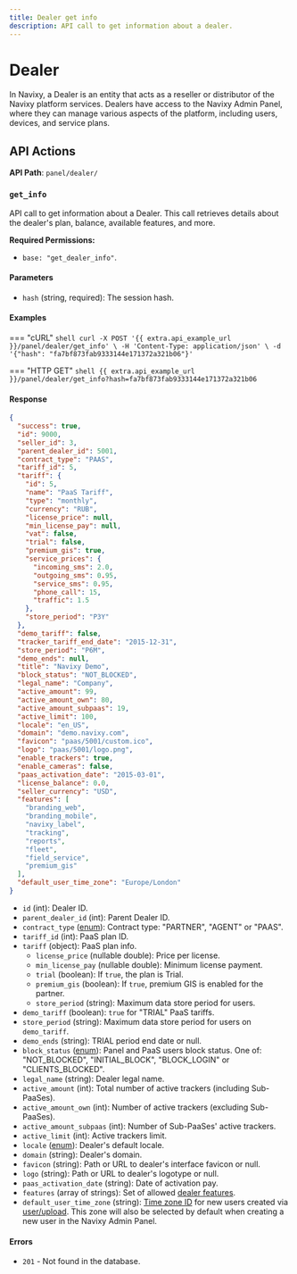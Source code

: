 ```yaml
---
title: Dealer get info
description: API call to get information about a dealer.
---
```

# Dealer

In Navixy, a Dealer is an entity that acts as a reseller or distributor of the Navixy platform services. Dealers have access to the Navixy Admin Panel, where they can manage various aspects of the platform, including users, devices, and service plans.

## API Actions

**API Path**: `panel/dealer/`

### `get_info`

API call to get information about a Dealer. This call retrieves details about the dealer's plan, balance, available features, and more.

**Required Permissions:** 
- `base: "get_dealer_info"`.

#### Parameters

- `hash` (string, required): The session hash.

#### Examples

=== "cURL"
    ```shell
    curl -X POST '{{ extra.api_example_url }}/panel/dealer/get_info' \
        -H 'Content-Type: application/json' \
        -d '{"hash": "fa7bf873fab9333144e171372a321b06"}'
    ```

=== "HTTP GET"
    ```shell
    {{ extra.api_example_url }}/panel/dealer/get_info?hash=fa7bf873fab9333144e171372a321b06
    ```

#### Response

```json
{
  "success": true,
  "id": 9000,
  "seller_id": 3,
  "parent_dealer_id": 5001,
  "contract_type": "PAAS",
  "tariff_id": 5,
  "tariff": {
    "id": 5,
    "name": "PaaS Tariff",
    "type": "monthly",
    "currency": "RUB",
    "license_price": null,
    "min_license_pay": null,
    "vat": false,
    "trial": false,
    "premium_gis": true,
    "service_prices": {
      "incoming_sms": 2.0,
      "outgoing_sms": 0.95,
      "service_sms": 0.95,
      "phone_call": 15,
      "traffic": 1.5
    },
    "store_period": "P3Y"
  },
  "demo_tariff": false,
  "tracker_tariff_end_date": "2015-12-31",
  "store_period": "P6M",
  "demo_ends": null,
  "title": "Navixy Demo",
  "block_status": "NOT_BLOCKED",
  "legal_name": "Company",
  "active_amount": 99,
  "active_amount_own": 80,
  "active_amount_subpaas": 19,
  "active_limit": 100,
  "locale": "en_US",
  "domain": "demo.navixy.com",
  "favicon": "paas/5001/custom.ico",
  "logo": "paas/5001/logo.png",
  "enable_trackers": true,
  "enable_cameras": false,
  "paas_activation_date": "2015-03-01",
  "license_balance": 0.0,
  "seller_currency": "USD",
  "features": [
    "branding_web",
    "branding_mobile",
    "navixy_label",
    "tracking",
    "reports",
    "fleet",
    "field_service",
    "premium_gis"
  ],
  "default_user_time_zone": "Europe/London"
}
```

* `id` (int): Dealer ID.
* `parent_dealer_id` (int): Parent Dealer ID.
* `contract_type` ([enum](../../../user-api/backend-api/getting-started/introduction.md#data-types)): Contract type: "PARTNER", "AGENT" or "PAAS".
* `tariff_id` (int): PaaS plan ID.
* `tariff` (object): PaaS plan info.
    * `license_price` (nullable double): Price per license.
    * `min_license_pay` (nullable double): Minimum license payment.
    * `trial` (boolean): If `true`, the plan is Trial.
    * `premium_gis` (boolean): If `true`, premium GIS is enabled for the partner.
    * `store_period` (string): Maximum data store period for users.
* `demo_tariff` (boolean): `true` for "TRIAL" PaaS tariffs.
* `store_period` (string): Maximum data store period for users on `demo_tariff`.
* `demo_ends` (string): TRIAL period end date or null.
* `block_status` ([enum](../../../user-api/backend-api/getting-started/introduction.md#data-types)): Panel and PaaS users block status. One of: "NOT_BLOCKED", "INITIAL_BLOCK", "BLOCK_LOGIN" or "CLIENTS_BLOCKED".
* `legal_name` (string): Dealer legal name.
* `active_amount` (int): Total number of active trackers (including Sub-PaaSes).
* `active_amount_own` (int): Number of active trackers (excluding Sub-PaaSes).
* `active_amount_subpaas` (int): Number of Sub-PaaSes' active trackers.
* `active_limit` (int): Active trackers limit.
* `locale` ([enum](../../../user-api/backend-api/getting-started/introduction.md#data-types)): Dealer's default locale.
* `domain` (string): Dealer's domain.
* `favicon` (string): Path or URL to dealer's interface favicon or null.
* `logo` (string): Path or URL to dealer's logotype or null.
* `paas_activation_date` (string): Date of activation pay.
* `features` (array of strings): Set of allowed [dealer features](../../../user-api/backend-api/resources/commons/dealer.md#dealer-features).
* `default_user_time_zone` (string): [Time zone ID](../timezone.md) for new users created via [user/upload](../user/index.md#upload). This zone will also be selected by default when creating a new user in the Navixy Admin Panel.

#### Errors

* `201` - Not found in the database.
